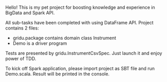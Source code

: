 Hello! This is my pet project for boosting knowledge and experience in BigData and Spark API.

All sub-tasks have been completed with using DataFrame API.
Project contains 2 files:
  - gridu.package contains domain class Instrument
  - Demo is a driver program

Tests are presented by gridu.InstrumentCsvSpec. Just launch it and enjoy power of TDD.

To kick off Spark application, please import project as SBT file and run Demo.scala. Result will be printed in the console.
